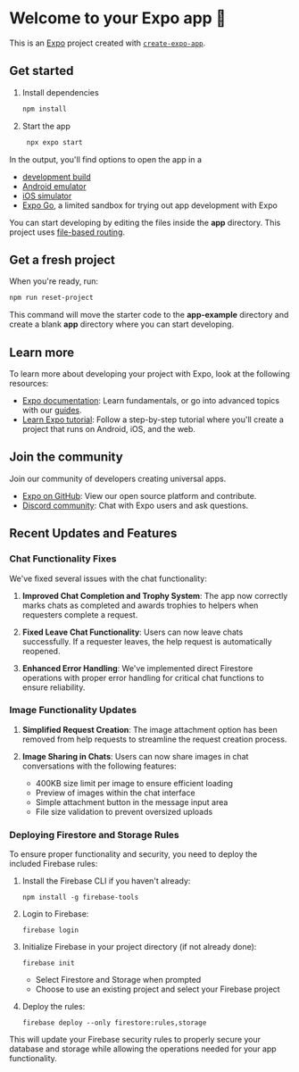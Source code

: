 # Welcome to your Expo app 👋

This is an [Expo](https://expo.dev) project created with [`create-expo-app`](https://www.npmjs.com/package/create-expo-app).

## Get started

1. Install dependencies

   ```bash
   npm install
   ```

2. Start the app

   ```bash
    npx expo start
   ```

In the output, you'll find options to open the app in a

- [development build](https://docs.expo.dev/develop/development-builds/introduction/)
- [Android emulator](https://docs.expo.dev/workflow/android-studio-emulator/)
- [iOS simulator](https://docs.expo.dev/workflow/ios-simulator/)
- [Expo Go](https://expo.dev/go), a limited sandbox for trying out app development with Expo

You can start developing by editing the files inside the **app** directory. This project uses [file-based routing](https://docs.expo.dev/router/introduction).

## Get a fresh project

When you're ready, run:

```bash
npm run reset-project
```

This command will move the starter code to the **app-example** directory and create a blank **app** directory where you can start developing.

## Learn more

To learn more about developing your project with Expo, look at the following resources:

- [Expo documentation](https://docs.expo.dev/): Learn fundamentals, or go into advanced topics with our [guides](https://docs.expo.dev/guides).
- [Learn Expo tutorial](https://docs.expo.dev/tutorial/introduction/): Follow a step-by-step tutorial where you'll create a project that runs on Android, iOS, and the web.

## Join the community

Join our community of developers creating universal apps.

- [Expo on GitHub](https://github.com/expo/expo): View our open source platform and contribute.
- [Discord community](https://chat.expo.dev): Chat with Expo users and ask questions.

## Recent Updates and Features

### Chat Functionality Fixes
We've fixed several issues with the chat functionality:

1. **Improved Chat Completion and Trophy System**: The app now correctly marks chats as completed and awards trophies to helpers when requesters complete a request.

2. **Fixed Leave Chat Functionality**: Users can now leave chats successfully. If a requester leaves, the help request is automatically reopened.

3. **Enhanced Error Handling**: We've implemented direct Firestore operations with proper error handling for critical chat functions to ensure reliability.

### Image Functionality Updates

1. **Simplified Request Creation**: The image attachment option has been removed from help requests to streamline the request creation process.

2. **Image Sharing in Chats**: Users can now share images in chat conversations with the following features:
   - 400KB size limit per image to ensure efficient loading
   - Preview of images within the chat interface
   - Simple attachment button in the message input area
   - File size validation to prevent oversized uploads

### Deploying Firestore and Storage Rules

To ensure proper functionality and security, you need to deploy the included Firebase rules:

1. Install the Firebase CLI if you haven't already:
   ```
   npm install -g firebase-tools
   ```

2. Login to Firebase:
   ```
   firebase login
   ```

3. Initialize Firebase in your project directory (if not already done):
   ```
   firebase init
   ```
   - Select Firestore and Storage when prompted
   - Choose to use an existing project and select your Firebase project

4. Deploy the rules:
   ```
   firebase deploy --only firestore:rules,storage
   ```

This will update your Firebase security rules to properly secure your database and storage while allowing the operations needed for your app functionality.
